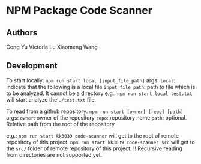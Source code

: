 # NPM Package Code Scanner

## Authors

Cong Yu
Victoria Lu
Xiaomeng Wang

## Development

To start locally: `npm run start local [input_file_path]`
args:
`local`: indicate that the following is a local file
`input_file_path`: path to file which is to be analyzed. It cannot be a directory
e.g.: `npm run start local test.txt` will start analyze the `./test.txt` file.

To read from a github repository: `npm run start [owner] [repo] [path]`
args:
`owner`: owner of the repository
`repo`: repository name
`path`: optional. Relative path from the root of the repository

e.g.:
`npm run start kk3039 code-scanner` will get to the root of remote repository of this project.
`npm run start kk3039 code-scanner src` will get to the `src/` folder of remote repository of this project.
!! Recursive reading from directories are not supported yet.
